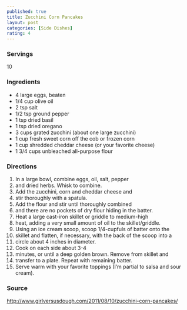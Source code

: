 ```yaml
---
published: true
title: Zucchini Corn Pancakes
layout: post
categories: [Side Dishes]
rating: 4
---
```

### Servings
10

### Ingredients
- 4 large eggs, beaten
- 1/4 cup olive oil
- 2 tsp salt
- 1/2 tsp ground pepper
- 1 tsp dried basil
- 1 tsp dried oregano
- 3 cups grated zucchini (about one large zucchini)
- 1 cup fresh sweet corn off the cob or frozen corn
- 1 cup shredded cheddar cheese (or your favorite cheese)
- 1 3/4 cups unbleached all-purpose flour

### Directions
1. In a large bowl, combine eggs, oil, salt, pepper
2. and dried herbs. Whisk to combine.
3. Add the zucchini, corn and cheddar cheese and
4. stir thoroughly with a spatula.
5. Add the flour and stir until thoroughly combined
6. and there are no pockets of dry flour hiding in the batter.
7. Heat a large cast-iron skillet or griddle to medium-high
8. heat, adding a very small amount of oil to the skillet/griddle.
9. Using an ice cream scoop, scoop 1/4-cupfuls of batter onto the
10. skillet and flatten, if necessary, with the back of the scoop into a
11. circle about 4 inches in diameter.
12. Cook on each side about 3-4
13. minutes, or until a deep golden brown. Remove from skillet and
14. transfer to a plate. Repeat with remaining batter.
15. Serve warm with your favorite toppings (I’m partial to salsa and sour cream).

### Source
<a href="http://www.girlversusdough.com/2011/08/10/zucchini-corn-pancakes/" target="new">http://www.girlversusdough.com/2011/08/10/zucchini-corn-pancakes/</a>
